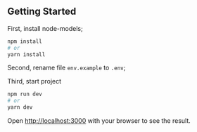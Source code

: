 ## Getting Started

First, install node-models;

```bash
npm install
# or
yarn install
```
Second, rename file `env.example` to `.env`;

Third, start project
```bash
npm run dev
# or
yarn dev
```

Open [http://localhost:3000](http://localhost:3000) with your browser to see the result.


